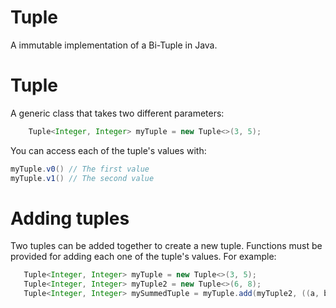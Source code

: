 # Tuple
A immutable implementation of a Bi-Tuple in Java.

# Tuple
A generic class that takes two different parameters:
```java
    Tuple<Integer, Integer> myTuple = new Tuple<>(3, 5);
```
You can access each of the tuple's values with:
```java
myTuple.v0() // The first value
myTuple.v1() // The second value
```
 # Adding tuples
 Two tuples can be added together to create a new tuple. Functions must be provided for adding each one of the tuple's values. For example:
 ```java
    Tuple<Integer, Integer> myTuple = new Tuple<>(3, 5);
    Tuple<Integer, Integer> myTuple2 = new Tuple<>(6, 8);
    Tuple<Integer, Integer> mySummedTuple = myTuple.add(myTuple2, ((a, b) -> a + b), ((a, b) -> a + b)); // Lambda functions provide ways to add each value of the tuple. The first lambda function adds the first tuple value, the second one adds the second.
```
